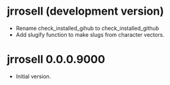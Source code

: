 # jrrosell (development version)

* Rename check_installed_gihub to check_installed_github
* Add slugify function to make slugs from character vectors.

# jrrosell 0.0.0.9000

* Initial version.

